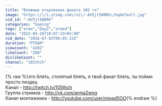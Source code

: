 ```yaml
---
title: "Влажные откровения фаната 105 го"
image: "https:\/\/i.ytimg.com\/vi\/-AV5jtIW8Rk\/hqdefault.jpg"
vid_id: "-AV5jtIW8Rk"
categories: "Gaming"
tags: ["arma","DayZ","armed"]
date: "2022-04-26T18:07:33+03:00"
vid_date: "2016-07-03T06:05:15Z"
duration: "PT56M"
viewcount: "4202"
likeCount: "288"
dislikeCount: ""
channel: "105thch"
---
```

{% raw %}это блять, стопятый блять, я твой фанат блять, ты пойми<br />просто пиздец<br />Канал - <a rel="nofollow" target="blank" href="http://twitch.tv/105thch">http://twitch.tv/105thch</a><br />Группа стримов - <a rel="nofollow" target="blank" href="http://vk.com/arma2wog">http://vk.com/arma2wog</a><br />Канал монтажника - <a rel="nofollow" target="blank" href="http://youtube.com/user/mixed5OO">http://youtube.com/user/mixed5OO</a>{% endraw %}
